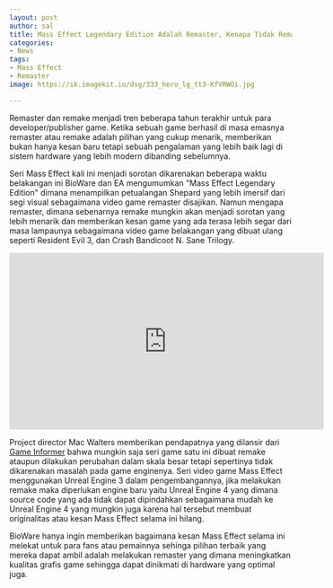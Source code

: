 ```yaml
---
layout: post
author: sal
title: Mass Effect Legendary Edition Adalah Remaster, Kenapa Tidak Remake?
categories:
- News
tags:
- Mass Effect
- Remaster
image: https://ik.imagekit.io/dsg/333_hero_lg_tt3-KfVRWOi.jpg

---
```

Remaster dan remake menjadi tren beberapa tahun terakhir untuk para developer/publisher game. Ketika sebuah game berhasil di masa emasnya remaster atau remake adalah pilihan yang cukup menarik, memberikan bukan hanya kesan baru tetapi sebuah pengalaman yang lebih baik lagi di sistem hardware yang lebih modern dibanding sebelumnya.

Seri Mass Effect kali ini menjadi sorotan dikarenakan beberapa waktu belakangan ini BioWare dan EA mengumumkan "Mass Effect Legendary Edition" dimana menampilkan petualangan Shepard yang lebih imersif dari segi visual sebagaimana video game remaster disajikan. Namun mengapa remaster, dimana sebenarnya remake mungkin akan menjadi sorotan yang lebih menarik dan memberikan kesan game yang ada terasa lebih segar dari masa lampaunya sebagaimana video game belakangan yang dibuat ulang seperti Resident Evil 3, dan Crash Bandicoot N. Sane Trilogy.

<div class="embed-container">
<iframe width="560" height="315" src="https://www.youtube.com/embed/T7K7gMYLp2E" frameborder="0" allow="accelerometer; autoplay; clipboard-write; encrypted-media; gyroscope; picture-in-picture" allowfullscreen></iframe>
</div>

Project director Mac Walters memberikan pendapatnya yang dilansir dari [Game Informer](https://www.gameinformer.com/2021/02/05/why-mass-effect-legendary-edition-is-a-remaster-not-a-remake) bahwa mungkin saja seri game satu ini dibuat remake ataupun dilakukan perubahan dalam skala besar tetapi sepertinya tidak dikarenakan masalah pada game enginenya. Seri video game Mass Effect menggunakan Unreal Engine 3 dalam pengembangannya, jika melakukan remake maka diperlukan engine baru yaitu Unreal Engine 4 yang dimana source code yang ada tidak dapat dipindahkan sebagaimana mudah ke Unreal Engine 4 yang mungkin juga karena hal tersebut membuat originalitas atau kesan Mass Effect selama ini hilang.

BioWare hanya ingin memberikan bagaimana kesan Mass Effect selama ini melekat untuk para fans atau pemainnya sehinga pilihan terbaik yang mereka dapat ambil adalah melakukan remaster yang dimana meningkatkan kualitas grafis game sehingga dapat dinikmati di hardware yang optimal juga.
